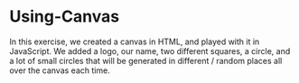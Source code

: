 # Using-Canvas
In this exercise, we created a canvas in HTML, and played with it in JavaScript. We added a logo, our name, two different squares, a circle, and a lot of small circles that will be generated in different / random places all over the canvas each time.
